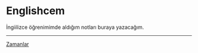 # Englishcem

İngiilizce öğrenimimde aldığım notları buraya yazacağım.

---

[Zamanlar](/gramer/zamanlar.md)

